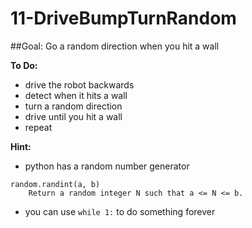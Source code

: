 # 11-DriveBumpTurnRandom
##Goal:  Go a random direction when you hit a wall 

**To Do:**
* drive the robot backwards 
* detect when it hits a wall
* turn a random direction
* drive until you hit a wall
* repeat

**Hint:**
* python has a random number generator
```
random.randint(a, b)
    Return a random integer N such that a <= N <= b.
```
* you can use `while 1:` to do something forever